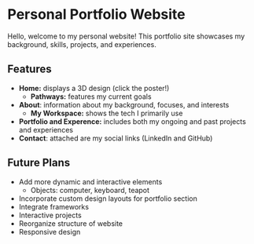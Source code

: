 # Personal Portfolio Website
Hello, welcome to my personal website! This portfolio site showcases my background, skills, projects, and experiences.

## Features
- **Home:** displays a 3D design (click the poster!)
    - **Pathways:** features my current goals
- **About**: information about my background, focuses, and interests
    - **My Workspace:** shows the tech I primarily use
- **Portfolio and Experence:** includes both my ongoing and past projects and experiences
- **Contact**: attached are my social links (LinkedIn and GitHub)

## Future Plans
- Add more dynamic and interactive elements
    - Objects: computer, keyboard, teapot
- Incorporate custom design layouts for portfolio section
- Integrate frameworks
- Interactive projects
- Reorganize structure of website
- Responsive design